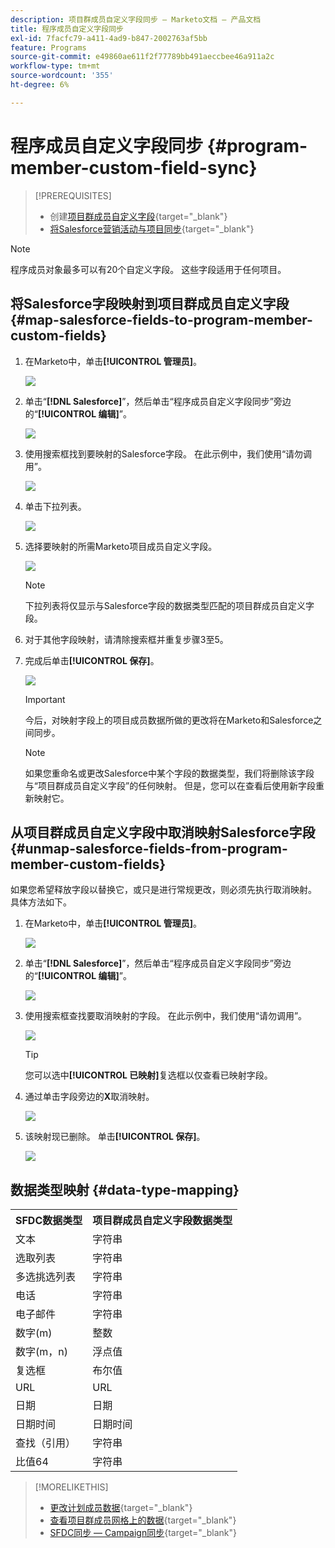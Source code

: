 ```yaml
---
description: 项目群成员自定义字段同步 — Marketo文档 — 产品文档
title: 程序成员自定义字段同步
exl-id: 7facfc79-a411-4ad9-b847-2002763af5bb
feature: Programs
source-git-commit: e49860ae611f2f77789bb491aeccbee46a911a2c
workflow-type: tm+mt
source-wordcount: '355'
ht-degree: 6%

---
```


# 程序成员自定义字段同步 {#program-member-custom-field-sync}

>[!PREREQUISITES]
>
>* 创建[项目群成员自定义字段](/help/marketo/product-docs/core-marketo-concepts/programs/working-with-programs/program-member-custom-fields.md){target="_blank"}
>* [将Salesforce营销活动与项目同步](/help/marketo/product-docs/core-marketo-concepts/programs/working-with-programs/sync-an-sfdc-campaign-with-a-program.md){target="_blank"}

>[!NOTE]
>
>程序成员对象最多可以有20个自定义字段。 这些字段适用于任何项目。

## 将Salesforce字段映射到项目群成员自定义字段 {#map-salesforce-fields-to-program-member-custom-fields}

1. 在Marketo中，单击&#x200B;**[!UICONTROL 管理员]**。

   ![](assets/program-member-custom-field-sync-1.png)

1. 单击“**[!DNL Salesforce]**”，然后单击“程序成员自定义字段同步”旁边的“**[!UICONTROL 编辑]**”。

   ![](assets/program-member-custom-field-sync-2.png)

1. 使用搜索框找到要映射的Salesforce字段。 在此示例中，我们使用“请勿调用”。

   ![](assets/program-member-custom-field-sync-3.png)

1. 单击下拉列表。

   ![](assets/program-member-custom-field-sync-4.png)

1. 选择要映射的所需Marketo项目成员自定义字段。

   ![](assets/program-member-custom-field-sync-5.png)

   >[!NOTE]
   >
   >下拉列表将仅显示与Salesforce字段的数据类型匹配的项目群成员自定义字段。

1. 对于其他字段映射，请清除搜索框并重复步骤3至5。

1. 完成后单击&#x200B;**[!UICONTROL 保存]**。

   ![](assets/program-member-custom-field-sync-6.png)

   >[!IMPORTANT]
   >
   >今后，对映射字段上的项目成员数据所做的更改将在Marketo和Salesforce之间同步。

   >[!NOTE]
   >
   >如果您重命名或更改Salesforce中某个字段的数据类型，我们将删除该字段与“项目群成员自定义字段”的任何映射。 但是，您可以在查看后使用新字段重新映射它。

## 从项目群成员自定义字段中取消映射Salesforce字段 {#unmap-salesforce-fields-from-program-member-custom-fields}

如果您希望释放字段以替换它，或只是进行常规更改，则必须先执行取消映射。 具体方法如下。

1. 在Marketo中，单击&#x200B;**[!UICONTROL 管理员]**。

   ![](assets/program-member-custom-field-sync-7.png)

1. 单击“**[!DNL Salesforce]**”，然后单击“程序成员自定义字段同步”旁边的“**[!UICONTROL 编辑]**”。

   ![](assets/program-member-custom-field-sync-8.png)

1. 使用搜索框查找要取消映射的字段。 在此示例中，我们使用“请勿调用”。

   ![](assets/program-member-custom-field-sync-9.png)

   >[!TIP]
   >
   >您可以选中&#x200B;**[!UICONTROL 已映射]**&#x200B;复选框以仅查看已映射字段。

1. 通过单击字段旁边的&#x200B;**X**&#x200B;取消映射。

   ![](assets/program-member-custom-field-sync-10.png)

1. 该映射现已删除。 单击&#x200B;**[!UICONTROL 保存]**。

   ![](assets/program-member-custom-field-sync-11.png)

## 数据类型映射 {#data-type-mapping}

<table>
  <colgroup>
    <col/>
    <col/>
  </colgroup>
  <tbody>
    <tr>
      <th>SFDC数据类型</th>
      <th>项目群成员自定义字段数据类型</th>
    </tr>
    <tr>
      <td>文本</td>
      <td>字符串</td>
    </tr>
    <tr>
      <td>选取列表</td>
      <td>字符串</td>
    </tr>
    <tr>
      <td>多选挑选列表</td>
      <td>字符串</td>
    </tr>
    <tr>
      <td>电话</td>
      <td>字符串</td>
    </tr>
    <tr>
      <td>电子邮件</td>
      <td>字符串</td>
    </tr>
    <tr>
      <td>数字(m)</td>
      <td>整数</td>
    </tr>
    <tr>
      <td>数字(m，n)</td>
      <td>浮点值</td>
    </tr>
    <tr>
      <td>复选框</td>
      <td>布尔值</td>
    </tr>
    <tr>
      <td>URL</td>
      <td>URL</td>
    </tr>
    <tr>
      <td>日期</td>
      <td>日期</td>
    </tr>
    <tr>
      <td>日期时间</td>
      <td>日期时间</td>
    </tr>
    <tr>
      <td>查找（引用）</td>
      <td>字符串</td>
    </tr>
    <tr>
      <td>比值64</td>
      <td>字符串</td>
    </tr>
  </tbody>
</table>

>[!MORELIKETHIS]
>
>* [更改计划成员数据](/help/marketo/product-docs/core-marketo-concepts/smart-campaigns/program-flow-actions/change-program-member-data.md){target="_blank"}
>* [查看项目群成员网格上的数据](/help/marketo/product-docs/core-marketo-concepts/programs/working-with-programs/manage-and-view-members.md){target="_blank"}
>* [SFDC同步 — Campaign同步](/help/marketo/product-docs/crm-sync/salesforce-sync/sfdc-sync-details/sfdc-sync-campaign-sync.md){target="_blank"}
